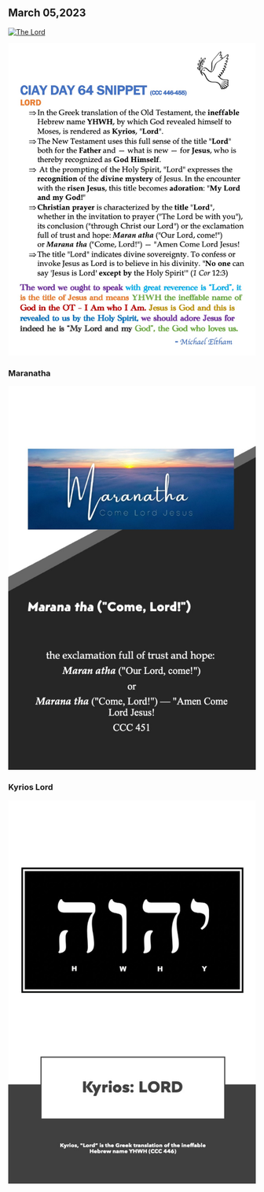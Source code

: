 ## March 05,2023

[![The Lord](https://raw.githubusercontent.com/linusjf/CIAY/main/March/jpgs/Day064.jpg)](https://youtu.be/oGOS6SMTfkw "The Lord")

![Day 64 Snippet ](https://raw.githubusercontent.com/linusjf/CIAY/main/March/jpgs/Day64Snippet.jpg)

### Maranatha

![Maranatha ](https://raw.githubusercontent.com/linusjf/CIAY/main/March/jpgs/Maranatha.jpg)

### Kyrios Lord

![Kyrios Lord ](https://raw.githubusercontent.com/linusjf/CIAY/main/March/jpgs/KyriosLord.jpg)
